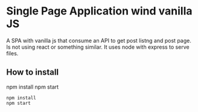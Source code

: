 # Single Page Application wind vanilla JS
A SPA with vanilla js that consume an API to get post listng and post page.
Is not using react or something similar. 
It uses node with express to serve files.

## How to install
npm install
npm start

```console
npm install
npm start
```
